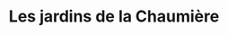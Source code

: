 ---
title: "Les jardins de la Chaumière"
url: /ecaquelon/les-jardins-de-la-chaumiere/
shop: légumes
---